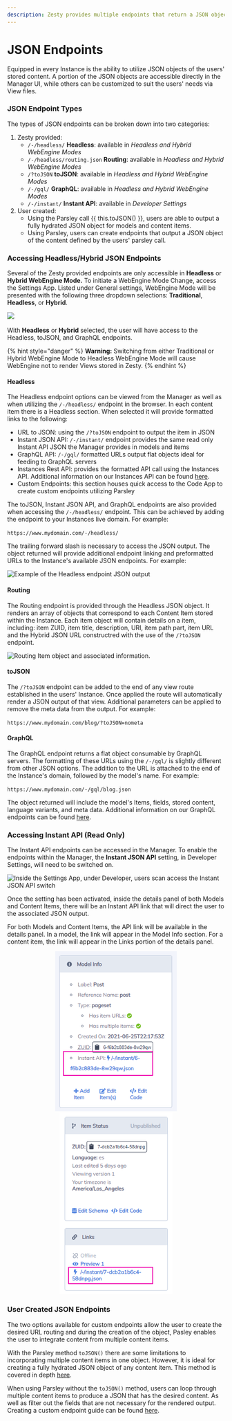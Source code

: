 ```yaml
---
description: Zesty provides multiple endpoints that return a JSON objects.
---
```


# JSON Endpoints

Equipped in every Instance is the ability to utilize JSON objects of the users' stored content. A portion of the JSON objects are accessible directly in the Manager UI, while others can be customized to suit the users' needs via View files.

### JSON Endpoint Types

The types of JSON endpoints can be broken down into two categories:

1. Zesty provided:
   * `/-/headless/` **Headless**: available in _Headless_ _and_ _Hybrid WebEngine Modes_
   * `/-/headless/routing.json` **Routing**: available in _Headless_ _and_ _Hybrid WebEngine Modes_
   * `/?toJSON` **toJSON**: available in _Headless and Hybrid WebEngine Modes_
   * `/-/gql/` **GraphQL**: available in _Headless and Hybrid WebEngine Modes_
   * `/-/instant/` **Instant API**: available in _Developer Settings_
2. User created:
   * Using the Parsley call \{{ this.toJSON() \}}, users are able to output a fully hydrated JSON object for models and content items.
   * Using Parsley, users can create endpoints that output a JSON object of the content defined by the users' parsley call.

### Accessing Headless/Hybrid JSON Endpoints

Several of the Zesty provided endpoints are only accessible in **Headless** or **Hybrid WebEngine Mode.** To initiate a WebEngine Mode Change, access the Settings App. Listed under General settings, WebEngine Mode will be presented with the following three dropdown selections: **Traditional**, **Headless**, or **Hybrid**.

![](../../.gitbook/assets/webengine\_mode\_setting.png)

With **Headless** or **Hybrid** selected, the user will have access to the Headless, toJSON, and GraphQL endpoints.&#x20;

{% hint style="danger" %}
**Warning:** Switching from either Traditional or Hybrid WebEngine Mode to Headless WebEngine Mode will cause WebEngine not to render Views stored in Zesty.
{% endhint %}

#### Headless

The Headless endpoint options can be viewed from the Manager as well as when utilizing the `/-/headless/` endpoint in the browser. In each content item there is a Headless section. When selected it will provide formatted links to the following:

* URL to JSON: using the `/?toJSON` endpoint to output the item in JSON
* Instant JSON API: `/-/instant/` endpoint provides the same read only Instant API JSON the Manager provides in models and items
* GraphQL API: `/-/gql/` formatted URLs output flat objects ideal for feeding to GraphQL servers
* Instances Rest API: provides the formatted API call using the Instances API. Additional information on our Instances API can be found [here](../instances-api.md).&#x20;
* Custom Endpoints: this section houses quick access to the Code App to create custom endpoints utilizing Parsley

The toJSON, Instant JSON API, and GraphQL endpoints are also provided when accessing the `/-/headless/` endpoint. This can be achieved by adding the endpoint to your Instances live domain. For example:

`https://www.mydomain.com/-/headless/`

The trailing forward slash is necessary to access the JSON output. The object returned will provide additional endpoint linking and preformatted URLs to the Instance's available JSON endpoints. For example:&#x20;

![Example of the Headless endpoint JSON output](../../.gitbook/assets/headless\_JSON.png)

#### Routing

The Routing endpoint is provided through the Headless JSON object. It renders an array of objects that correspond to each Content Item stored within the Instance. Each item object will contain details on a item, including: item ZUID, item title, description, URI, item path part, item URL and the Hybrid JSON URL constructred with the use of the `/?toJSON` endpoint.

![Routing Item object and associated information.](../../.gitbook/assets/routing\_item.png)

#### toJSON

The `/?toJSON` endpoint can be added to the end of any view route established in the users' Instance. Once applied the route will automatically render a JSON output of that view. Additional parameters can be applied to remove the meta data from the output. For example:

`https://www.mydomain.com/blog/?toJSON=nometa`

#### GraphQL

The GraphQL endpoint returns a flat object consumable by GraphQL servers. The formatting of these URLs using the `/-/gql/` is slightly different from other JSON options. The addition to the URL is attached to the end of the Instance's domain, followed by the model's name. For example:

`https://www.mydomain.com/-/gql/blog.json`

The object returned will include the model's Items, fields, stored content, language variants, and meta data. Additional information on our GraphQL endpoints can be found [here](../graphql.md).

### Accessing Instant API (Read Only)

The Instant API endpoints can be accessed in the Manager. To enable the endpoints within the Manager, the **Instant JSON API** setting, in Developer Settings, will need to be switched on.&#x20;

![Inside the Settings App, under Developer, users scan access the Instant JSON API switch ](../../.gitbook/assets/instant\_api\_setting.png)

Once the setting has been activated, inside the details panel of both Models and Content Items, there will be an Instant API link that will direct the user to the associated JSON output.&#x20;

For both Models and Content Items, the API link will be available in the details panel. In a model, the link will appear in the Model Info section. For a content item, the link will appear in the Links portion of the details panel.

<div align="center">

<img src="../../.gitbook/assets/instant_api_model.png" alt="Model Instant API Link">

 

<img src="../../.gitbook/assets/instant_api_item.png" alt="Content Item Instant API Link">

</div>

### User Created JSON Endpoints

The two options available for custom endpoints allow the user to create the desired URL routing and during the creation of the object, Pasley enables the user to integrate content from multiple content items. &#x20;

With the Parsley method `toJSON()` there are some limitations to incorporating multiple content items in one object. However, it is ideal for creating a fully hydrated JSON object of any content item. This method is covered in depth [here](parsley-tojson.md).

When using Parsley without the `toJSON()` method, users can loop through multiple content items to produce a JSON that has the desired content. As well as filter out the fields that are not necessary for the rendered output. Creating a custom endpoint guide can be found [here](how-to-create-a-customizable-json-endpoint-for-content.md).
